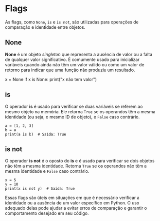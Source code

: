 
# Flags

As flags, como ```None```, ```is``` e ```is not```, são utilizadas para operações de comparação e identidade entre objetos. 

## None
**None** é um objeto *singleton* que representa a ausência de valor ou a falta de qualquer valor significativo.
É comumente usado para inicializar variáveis quando ainda não têm um valor válido ou como um valor de retorno para indicar que uma função não produziu um resultado.

x = None
if x is None:
    print("x não tem valor")

## is
O operador **is** é usado para verificar se duas variáveis se referem ao mesmo objeto na memória. Ele retorna ```True``` se os operandos têm a mesma identidade (ou seja, o mesmo ID de objeto), e ```False``` caso contrário.

```
a = [1, 2, 3]
b = a
print(a is b)  # Saída: True
```

## is not
O operador **is not** é o oposto do **is** e é usado para verificar se dois objetos não têm a mesma identidade.
Retorna ```True``` se os operandos não têm a mesma identidade e ```False``` caso contrário.

```
x = 5
y = 10
print(x is not y)  # Saída: True
```

Essas flags são úteis em situações em que é necessário verificar a identidade ou a ausência de um valor específico em Python. O uso adequado delas pode ajudar a evitar erros de comparação e garantir o comportamento desejado em seu código.